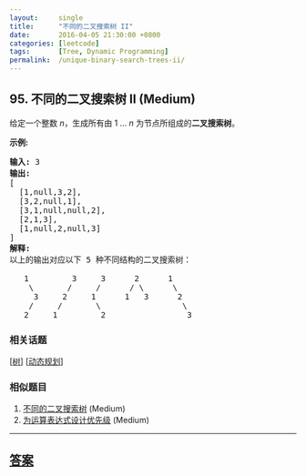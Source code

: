 ```yaml
---
layout:     single
title:      "不同的二叉搜索树 II"
date:       2016-04-05 21:30:00 +0800
categories: [leetcode]
tags:       [Tree, Dynamic Programming]
permalink:  /unique-binary-search-trees-ii/
---
```


## 95. 不同的二叉搜索树 II (Medium)

<p>给定一个整数 <em>n</em>，生成所有由 1 ...&nbsp;<em>n</em> 为节点所组成的<strong>二叉搜索树</strong>。</p>

<p><strong>示例:</strong></p>

<pre><strong>输入:</strong> 3
<strong>输出:</strong>
[
&nbsp; [1,null,3,2],
&nbsp; [3,2,null,1],
&nbsp; [3,1,null,null,2],
&nbsp; [2,1,3],
&nbsp; [1,null,2,null,3]
]
<strong>解释:</strong>
以上的输出对应以下 5 种不同结构的二叉搜索树：

   1         3     3      2      1
    \       /     /      / \      \
     3     2     1      1   3      2
    /     /       \                 \
   2     1         2                 3
</pre>

### 相关话题
  [[树](https://github.com/openset/leetcode/tree/master/tag/tree/README.md)]
  [[动态规划](https://github.com/openset/leetcode/tree/master/tag/dynamic-programming/README.md)]

### 相似题目
  1. [不同的二叉搜索树](/unique-binary-search-trees) (Medium)
  1. [为运算表达式设计优先级](/different-ways-to-add-parentheses) (Medium)

---

## [答案](https://github.com/openset/leetcode/tree/master/problems/unique-binary-search-trees-ii)
